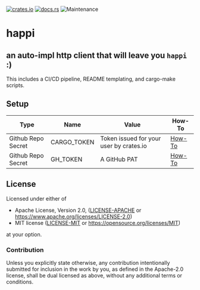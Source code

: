 [![crates.io](https://img.shields.io/crates/v/happi.svg)](https://crates.io/crates/happi)
[![docs.rs](https://docs.rs/happi/badge.svg)](https://docs.rs/happi/latest)
![Maintenance](https://img.shields.io/badge/maintenance-activly--developed-brightgreen.svg)

# happi

## an auto-impl http client that will leave you `happi` :)

This includes a CI/CD pipeline, README templating, and cargo-make scripts.

## Setup
|Type|Name|Value|How-To|
|--|--|--|--|
|Github Repo Secret|CARGO_TOKEN|Token issued for your user by crates.io|[How-To](https://doc.rust-lang.org/cargo/reference/publishing.html#before-your-first-publish)|
|Github Repo Secret|GH_TOKEN|A GitHub PAT|[How-To](https://docs.github.com/en/github/authenticating-to-github/creating-a-personal-access-token)|

## License

Licensed under either of

* Apache License, Version 2.0, ([LICENSE-APACHE](LICENSE-APACHE) or https://www.apache.org/licenses/LICENSE-2.0)
* MIT license ([LICENSE-MIT](LICENSE-MIT) or https://opensource.org/licenses/MIT)

at your option.

### Contribution

Unless you explicitly state otherwise, any contribution intentionally
submitted for inclusion in the work by you, as defined in the Apache-2.0
license, shall be dual licensed as above, without any additional terms or
conditions.
